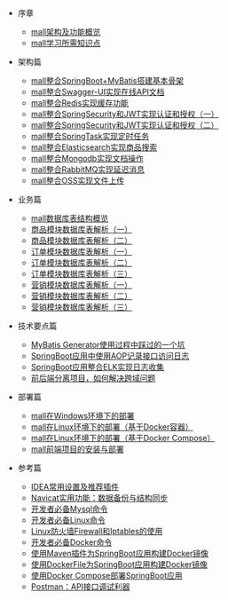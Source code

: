 * 序章
  * [mall架构及功能概览](foreword/mall_foreword_01.md)
  * [mall学习所需知识点](foreword/mall_foreword_02.md)

* 架构篇
  * [mall整合SpringBoot+MyBatis搭建基本骨架](architect/mall_arch_01.md)
  * [mall整合Swagger-UI实现在线API文档](architect/mall_arch_02.md)
  * [mall整合Redis实现缓存功能](architect/mall_arch_03.md)
  * [mall整合SpringSecurity和JWT实现认证和授权（一）](architect/mall_arch_04.md)
  * [mall整合SpringSecurity和JWT实现认证和授权（二）](architect/mall_arch_05.md)
  * [mall整合SpringTask实现定时任务](architect/mall_arch_06.md)
  * [mall整合Elasticsearch实现商品搜索](architect/mall_arch_07.md)
  * [mall整合Mongodb实现文档操作](architect/mall_arch_08.md)
  * [mall整合RabbitMQ实现延迟消息](architect/mall_arch_09.md)
  * [mall整合OSS实现文件上传](architect/mall_arch_10.md)

* 业务篇
  * [mall数据库表结构概览](database/mall_database_overview.md)
  * [商品模块数据库表解析（一）](database/mall_pms_01.md)
  * [商品模块数据库表解析（二）](database/mall_pms_02.md)
  * [订单模块数据库表解析（一）](database/mall_oms_01.md)
  * [订单模块数据库表解析（二）](database/mall_oms_02.md)
  * [订单模块数据库表解析（三）](database/mall_oms_03.md)
  * [营销模块数据库表解析（一）](database/mall_sms_01.md)
  * [营销模块数据库表解析（二）](database/mall_sms_02.md)
  * [营销模块数据库表解析（三）](database/mall_sms_03.md)

* 技术要点篇
  * [MyBatis Generator使用过程中踩过的一个坑](technology/mybatis_mapper.md)
  * [SpringBoot应用中使用AOP记录接口访问日志](technology/aop_log.md)
  * [SpringBoot应用整合ELK实现日志收集](technology/mall_tiny_elk.md)
  * [前后端分离项目，如何解决跨域问题](technology/springboot_cors.md)

* 部署篇
  * [mall在Windows环境下的部署](deploy/mall_deploy_windows.md)
  * [mall在Linux环境下的部署（基于Docker容器）](deploy/mall_deploy_docker.md)
  * [mall在Linux环境下的部署（基于Docker Compose）](deploy/mall_deploy_docker_compose.md)
  * [mall前端项目的安装与部署](deploy/mall_deploy_web.md)
  
* 参考篇
  * [IDEA常用设置及推荐插件](reference/idea.md)
  * [Navicat实用功能：数据备份与结构同步](reference/navicat.md)
  * [开发者必备Mysql命令](reference/mysql.md)
  * [开发者必备Linux命令](reference/linux.md)
  * [Linux防火墙Firewall和Iptables的使用](reference/linux_firewall.md)
  * [开发者必备Docker命令](reference/docker.md)
  * [使用Maven插件为SpringBoot应用构建Docker镜像](reference/docker_maven.md)
  * [使用DockerFile为SpringBoot应用构建Docker镜像](reference/docker_file.md)
  * [使用Docker Compose部署SpringBoot应用](reference/docker_compose.md)
  * [Postman：API接口调试利器](reference/postman.md)